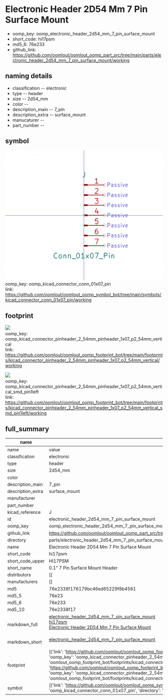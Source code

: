 # Electronic Header 2D54 Mm 7 Pin Surface Mount

  
* oomp_key: oomp_electronic_header_2d54_mm_7_pin_surface_mount 
* short_code: hi17psm
* md5_6: 76e233  
* github_link: https://github.com/oomlout/oomlout_oomp_part_src/tree/main/parts/electronic_header_2d54_mm_7_pin_surface_mount/working  
## naming details
* classification -- electronic
* type -- header
* size -- 2d54_mm
* color -- 
* description_main -- 7_pin
* description_extra -- surface_mount
* manucaturer -- 
* part_number -- 



## symbol

![](symbol/0/working/working_600.png)  
oomp_key: oomp_kicad_connector_conn_01x07_pin  
link: https://github.com/oomlout/oomlout_oomp_symbol_bot/tree/main/symbols/kicad_connector_conn_01x07_pin/working  

## footprint

![](footprint/0/working/working_600.png)  
oomp_key: oomp_kicad_connector_pinheader_2_54mm_pinheader_1x07_p2_54mm_vertical  
link: https://github.com/oomlout/oomlout_oomp_footprint_bot/tree/main/footprints/kicad_connector_pinheader_2_54mm_pinheader_1x07_p2_54mm_vertical/working  

![](footprint/0/working/working_600.png)  
oomp_key: oomp_kicad_connector_pinheader_2_54mm_pinheader_1x07_p2_54mm_vertical_smd_pin1left  
link: https://github.com/oomlout/oomlout_oomp_footprint_bot/tree/main/footprints/kicad_connector_pinheader_2_54mm_pinheader_1x07_p2_54mm_vertical_smd_pin1left/working  

## full_summary
| name | value | 
| --- | --- | 
| name | value | 
| classification | electronic | 
| type | header | 
| size | 2d54_mm | 
| color |  | 
| description_main | 7_pin | 
| description_extra | surface_mount | 
| manufacturer |  | 
| part_number |  | 
| kicad_reference | J | 
| id | electronic_header_2d54_mm_7_pin_surface_mount | 
| oomp_key | oomp_electronic_header_2d54_mm_7_pin_surface_mount | 
| github_link | https://github.com/oomlout/oomlout_oomp_part_src/tree/main/parts/electronic_header_2d54_mm_7_pin_surface_mount/working | 
| directory | parts/electronic_header_2d54_mm_7_pin_surface_mount | 
| name | Electronic Header 2D54 Mm 7 Pin Surface Mount | 
| short_code | hi17psm | 
| short_code_upper | HI17PSM | 
| short_name | 0.1" 7 Pin Surface Mount Header | 
| distributors | [] | 
| manufacturers | [] | 
| md5 | 76e2338f176179bc46ed65229f8b4561 | 
| md5_5 | 76e23 | 
| md5_6 | 76e233 | 
| md5_10 | 76e2338f17 | 
| markdown_full | [electronic_header_2d54_mm_7_pin_surface_mount](https://github.com/oomlout/oomlout_oomp_part_src/tree/main/parts/electronic_header_2d54_mm_7_pin_surface_mount/working)<br>[hi17psm](https://github.com/oomlout/oomlout_oomp_part_src/tree/main/parts/electronic_header_2d54_mm_7_pin_surface_mount/working)<br>[Electronic Header 2D54 Mm 7 Pin Surface Mount](https://github.com/oomlout/oomlout_oomp_part_src/tree/main/parts/electronic_header_2d54_mm_7_pin_surface_mount/working)<br><br> | 
| markdown_short | [electronic_header_2d54_mm_7_pin_surface_mount](https://github.com/oomlout/oomlout_oomp_part_src/tree/main/parts/electronic_header_2d54_mm_7_pin_surface_mount/working)<br><br> | 
| footprint | [{'link': 'https://github.com/oomlout/oomlout_oomp_footprint_bot/tree/main/foootprntss/kicad_connector_pinheader_2_54mm_pinheader_1x07_p2_54mm_vertical', 'oomp_key': 'oomp_kicad_connector_pinheader_2_54mm_pinheader_1x07_p2_54mm_vertical', 'directory': 'oomlout_oomp_footprint_bot/footprints/kicad_connector_pinheader_2_54mm_pinheader_1x07_p2_54mm_vertical//working/working.kicad_mod'}, {'link': 'https://github.com/oomlout/oomlout_oomp_footprint_bot/tree/main/foootprntss/kicad_connector_pinheader_2_54mm_pinheader_1x07_p2_54mm_vertical_smd_pin1left', 'oomp_key': 'oomp_kicad_connector_pinheader_2_54mm_pinheader_1x07_p2_54mm_vertical_smd_pin1left', 'directory': 'oomlout_oomp_footprint_bot/footprints/kicad_connector_pinheader_2_54mm_pinheader_1x07_p2_54mm_vertical_smd_pin1left//working/working.kicad_mod'}] | 
| symbol | [{'link': 'https://github.com/oomlout/oomlout_oomp_symbol_bot/tree/main/symbols/kicad_connector_conn_01x07_pin', 'oomp_key': 'oomp_kicad_connector_conn_01x07_pin', 'directory': 'oomlout_oomp_symbol_bot/symbols/kicad_connector_conn_01x07_pin//working/working.kicad_sym'}] | 
